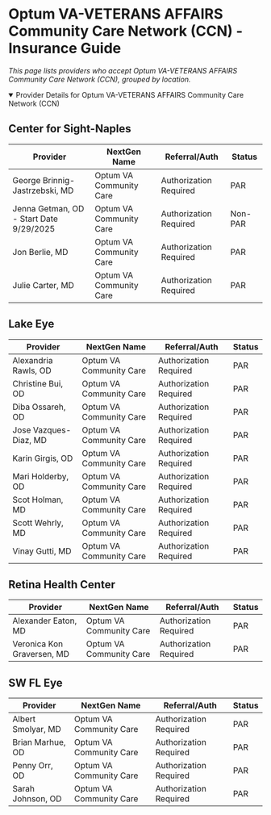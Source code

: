 # Optum VA-VETERANS AFFAIRS Community Care Network (CCN) - Insurance Guide

*This page lists providers who accept Optum VA-VETERANS AFFAIRS Community Care Network (CCN), grouped by location.*

<details open><summary>Provider Details for Optum VA-VETERANS AFFAIRS Community Care Network (CCN)</summary>

## Center for Sight-Naples

| Provider | NextGen Name | Referral/Auth | Status |
|----------|-------------|--------------|--------|
| George Brinnig-Jastrzebski, MD | Optum VA Community Care | Authorization Required | PAR |
| Jenna Getman, OD - Start Date 9/29/2025 | Optum VA Community Care | Authorization Required | Non-PAR |
| Jon Berlie, MD | Optum VA Community Care | Authorization Required | PAR |
| Julie Carter, MD | Optum VA Community Care | Authorization Required | PAR |

## Lake Eye 

| Provider | NextGen Name | Referral/Auth | Status |
|----------|-------------|--------------|--------|
| Alexandria Rawls, OD | Optum VA Community Care | Authorization Required | PAR |
| Christine Bui, OD | Optum VA Community Care | Authorization Required | PAR |
| Diba Ossareh, OD | Optum VA Community Care | Authorization Required | PAR |
| Jose Vazques-Diaz, MD | Optum VA Community Care | Authorization Required | PAR |
| Karin Girgis, OD | Optum VA Community Care | Authorization Required | PAR |
| Mari Holderby, OD | Optum VA Community Care | Authorization Required | PAR |
| Scot Holman, MD | Optum VA Community Care | Authorization Required | PAR |
| Scott Wehrly, MD | Optum VA Community Care | Authorization Required | PAR |
| Vinay Gutti, MD | Optum VA Community Care | Authorization Required | PAR |

## Retina Health Center

| Provider | NextGen Name | Referral/Auth | Status |
|----------|-------------|--------------|--------|
| Alexander Eaton, MD | Optum VA Community Care | Authorization Required | PAR |
| Veronica Kon Graversen, MD | Optum VA Community Care | Authorization Required | PAR |

## SW FL Eye

| Provider | NextGen Name | Referral/Auth | Status |
|----------|-------------|--------------|--------|
| Albert Smolyar, MD | Optum VA Community Care | Authorization Required | PAR |
| Brian Marhue, OD | Optum VA Community Care | Authorization Required | PAR |
| Penny Orr, OD | Optum VA Community Care | Authorization Required | PAR |
| Sarah Johnson, OD | Optum VA Community Care | Authorization Required | PAR |

</details>

